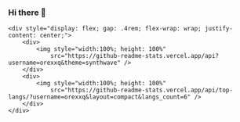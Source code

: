 ### Hi there 👋

<!--
**orexxq/orexxq** is a ✨ _special_ ✨ repository because its `README.md` (this file) appears on your GitHub profile.

Here are some ideas to get you started:

- 🔭 I’m currently working on ...
- 🌱 I’m currently learning ...
- 👯 I’m looking to collaborate on ...
- 🤔 I’m looking for help with ...
- 💬 Ask me about ...
- 📫 How to reach me: ...
- 😄 Pronouns: ...
- ⚡ Fun fact: ...
-->

    <div style="display: flex; gap: .4rem; flex-wrap: wrap; justify-content: center;">
        <div>
            <img style="width:100%; height: 100%"
                src="https://github-readme-stats.vercel.app/api?username=orexxq&theme=synthwave" />
        </div>
        <div>
            <img style="width:100%; height: 100%"
                src="https://github-readme-stats.vercel.app/api/top-langs/?username=orexxq&layout=compact&langs_count=6" />
        </div>
    </div>
